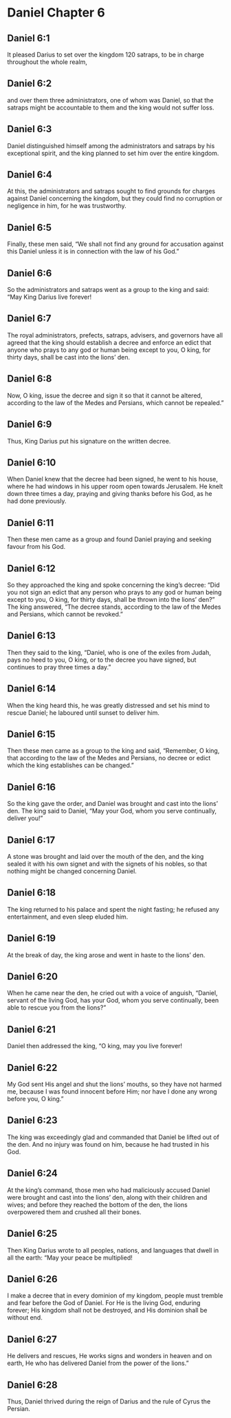 # Daniel Chapter 6

## Daniel 6:1

It pleased Darius to set over the kingdom 120 satraps, to be in charge throughout the whole realm,

## Daniel 6:2

and over them three administrators, one of whom was Daniel, so that the satraps might be accountable to them and the king would not suffer loss.

## Daniel 6:3

Daniel distinguished himself among the administrators and satraps by his exceptional spirit, and the king planned to set him over the entire kingdom.

## Daniel 6:4

At this, the administrators and satraps sought to find grounds for charges against Daniel concerning the kingdom, but they could find no corruption or negligence in him, for he was trustworthy.

## Daniel 6:5

Finally, these men said, “We shall not find any ground for accusation against this Daniel unless it is in connection with the law of his God.”

## Daniel 6:6

So the administrators and satraps went as a group to the king and said: “May King Darius live forever!

## Daniel 6:7

The royal administrators, prefects, satraps, advisers, and governors have all agreed that the king should establish a decree and enforce an edict that anyone who prays to any god or human being except to you, O king, for thirty days, shall be cast into the lions’ den.

## Daniel 6:8

Now, O king, issue the decree and sign it so that it cannot be altered, according to the law of the Medes and Persians, which cannot be repealed.”

## Daniel 6:9

Thus, King Darius put his signature on the written decree.

## Daniel 6:10

When Daniel knew that the decree had been signed, he went to his house, where he had windows in his upper room open towards Jerusalem. He knelt down three times a day, praying and giving thanks before his God, as he had done previously.

## Daniel 6:11

Then these men came as a group and found Daniel praying and seeking favour from his God.

## Daniel 6:12

So they approached the king and spoke concerning the king’s decree: “Did you not sign an edict that any person who prays to any god or human being except to you, O king, for thirty days, shall be thrown into the lions’ den?” The king answered, “The decree stands, according to the law of the Medes and Persians, which cannot be revoked.”

## Daniel 6:13

Then they said to the king, “Daniel, who is one of the exiles from Judah, pays no heed to you, O king, or to the decree you have signed, but continues to pray three times a day.”

## Daniel 6:14

When the king heard this, he was greatly distressed and set his mind to rescue Daniel; he laboured until sunset to deliver him.

## Daniel 6:15

Then these men came as a group to the king and said, “Remember, O king, that according to the law of the Medes and Persians, no decree or edict which the king establishes can be changed.”

## Daniel 6:16

So the king gave the order, and Daniel was brought and cast into the lions’ den. The king said to Daniel, “May your God, whom you serve continually, deliver you!”

## Daniel 6:17

A stone was brought and laid over the mouth of the den, and the king sealed it with his own signet and with the signets of his nobles, so that nothing might be changed concerning Daniel.

## Daniel 6:18

The king returned to his palace and spent the night fasting; he refused any entertainment, and even sleep eluded him.

## Daniel 6:19

At the break of day, the king arose and went in haste to the lions’ den.

## Daniel 6:20

When he came near the den, he cried out with a voice of anguish, “Daniel, servant of the living God, has your God, whom you serve continually, been able to rescue you from the lions?”

## Daniel 6:21

Daniel then addressed the king, “O king, may you live forever!

## Daniel 6:22

My God sent His angel and shut the lions’ mouths, so they have not harmed me, because I was found innocent before Him; nor have I done any wrong before you, O king.”

## Daniel 6:23

The king was exceedingly glad and commanded that Daniel be lifted out of the den. And no injury was found on him, because he had trusted in his God.

## Daniel 6:24

At the king’s command, those men who had maliciously accused Daniel were brought and cast into the lions’ den, along with their children and wives; and before they reached the bottom of the den, the lions overpowered them and crushed all their bones.

## Daniel 6:25

Then King Darius wrote to all peoples, nations, and languages that dwell in all the earth: “May your peace be multiplied!

## Daniel 6:26

I make a decree that in every dominion of my kingdom, people must tremble and fear before the God of Daniel. For He is the living God, enduring forever; His kingdom shall not be destroyed, and His dominion shall be without end.

## Daniel 6:27

He delivers and rescues, He works signs and wonders in heaven and on earth, He who has delivered Daniel from the power of the lions.”

## Daniel 6:28

Thus, Daniel thrived during the reign of Darius and the rule of Cyrus the Persian.
